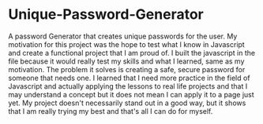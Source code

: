 # Unique-Password-Generator
A password Generator that creates unique passwords for the user.
My motivation for this project was the hope to test what I know in Javascript and create a functional project that I am proud of.
I built the javascript in the file because it would really test my skills and what I learned, same as my motivation.
The problem it solves is creating a safe, secure password for someone that needs one.
I learned that I need more practice in the field of Javascript and actually applying the lessons to real life projects and that I may understand a concept but it does not mean I can apply it to a page just yet.
My project doesn't necessarily stand out in a good way, but it shows that I am really trying my best and that's all I can do for myself.
